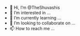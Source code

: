 - 👋 Hi, I’m @TheShuvashis
- 👀 I’m interested in ...
- 🌱 I’m currently learning ...
- 💞️ I’m looking to collaborate on ...
- 📫 How to reach me ...

<!---
TheShuvashis/TheShuvashis is a ✨ special ✨ repository because its `README.md` (this file) appears on your GitHub profile.
You can click the Preview link to take a look at your changes.
--->
